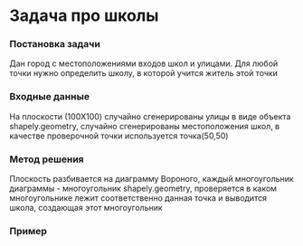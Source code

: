 # Задача про школы
### Постановка задачи
Дан город с местоположениями входов школ и улицами. Для любой точки нужно определить школу, в которой учится житель этой точки
### Входные данные
На плоскости (100X100) случайно сгенерированы улицы в виде объекта shapely.geometry, случайно сгенерированы местоположения школ, в качестве проверочной точки используется точка(50,50)
### Метод решения
Плоскость разбивается на диаграмму Вороного, каждый многоугольник диаграммы - многоугольник shapely.geometry, проверяется в каком многоугольнике лежит соответственно данная точка и выводится школа, создающая этот многоугольник
### Пример
 
